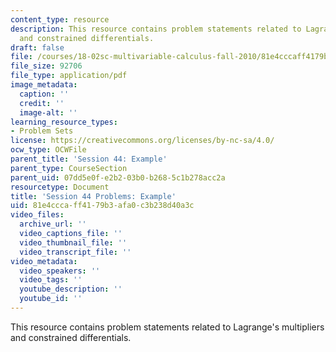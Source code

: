 ```yaml
---
content_type: resource
description: This resource contains problem statements related to Lagrange's multipliers
  and constrained differentials.
draft: false
file: /courses/18-02sc-multivariable-calculus-fall-2010/81e4cccaff4179b3afa0c3b238d40a3c_MIT18_02SC_pb_34_quest.pdf
file_size: 92706
file_type: application/pdf
image_metadata:
  caption: ''
  credit: ''
  image-alt: ''
learning_resource_types:
- Problem Sets
license: https://creativecommons.org/licenses/by-nc-sa/4.0/
ocw_type: OCWFile
parent_title: 'Session 44: Example'
parent_type: CourseSection
parent_uid: 07dd5e0f-e2b2-03b0-b268-5c1b278acc2a
resourcetype: Document
title: 'Session 44 Problems: Example'
uid: 81e4ccca-ff41-79b3-afa0-c3b238d40a3c
video_files:
  archive_url: ''
  video_captions_file: ''
  video_thumbnail_file: ''
  video_transcript_file: ''
video_metadata:
  video_speakers: ''
  video_tags: ''
  youtube_description: ''
  youtube_id: ''
---
```

This resource contains problem statements related to Lagrange's multipliers and constrained differentials.
